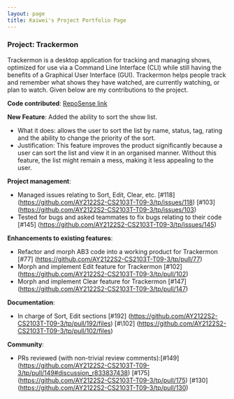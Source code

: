 ```yaml
---
layout: page
title: Kaiwei's Project Portfolio Page
---
```


### Project: Trackermon

Trackermon is a desktop application for tracking and managing shows, optimized for use via a Command Line Interface (CLI) while still having the benefits of a Graphical User Interface (GUI). Trackermon helps people track and remember what shows they have watched, are currently watching, or plan to watch.
Given below are my contributions to the project.

**Code contributed**: [RepoSense link](https://nus-cs2103-ay2122s2.github.io/tp-dashboard/?search=lowkaiwei98&sort=groupTitle&sortWithin=title&timeframe=commit&mergegroup=&groupSelect=groupByRepos&breakdown=true&checkedFileTypes=docs~functional-code~test-code~other&since=2022-02-18)

**New Feature**: Added the ability to sort the show list.
* What it does: allows the user to sort the list by name, status, tag, rating and the ability to change the priority of the sort. 
* Justification: This feature improves the product significantly because a user can sort the list and view it in an organised manner. Without this feature, the list might remain a mess, making it less appealing to the user. 

**Project management**:
  * Managed issues relating to Sort, Edit, Clear, etc. [\#118] (https://github.com/AY2122S2-CS2103T-T09-3/tp/issues/118) [\#103] (https://github.com/AY2122S2-CS2103T-T09-3/tp/issues/103)
  * Tested for bugs and asked teammates to fix bugs relating to their code [\#145] (https://github.com/AY2122S2-CS2103T-T09-3/tp/issues/145)

**Enhancements to existing features**: 
* Refactor and morph AB3 code into a working product for Trackermon [\#77] (https://github.com/AY2122S2-CS2103T-T09-3/tp/pull/77)
* Morph and implement Edit feature for Trackermon  [\#102] (https://github.com/AY2122S2-CS2103T-T09-3/tp/pull/102)
* Morph and implement Clear feature for Trackermon [\#147] (https://github.com/AY2122S2-CS2103T-T09-3/tp/pull/147)

**Documentation**:
* In charge of Sort, Edit sections [\#192] (https://github.com/AY2122S2-CS2103T-T09-3/tp/pull/192/files) [#\102] (https://github.com/AY2122S2-CS2103T-T09-3/tp/pull/102/files)

**Community**:
* PRs reviewed (with non-trivial review comments):[\#149] (https://github.com/AY2122S2-CS2103T-T09-3/tp/pull/149#discussion_r833837438) [\#175] (https://github.com/AY2122S2-CS2103T-T09-3/tp/pull/175) [\#130] (https://github.com/AY2122S2-CS2103T-T09-3/tp/pull/130)

